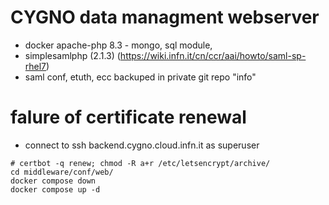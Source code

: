 # CYGNO data managment webserver
- docker apache-php 8.3 - mongo, sql module,
- simplesamlphp (2.1.3) (https://wiki.infn.it/cn/ccr/aai/howto/saml-sp-rhel7)
- saml conf, etuth, ecc backuped in private git repo "info"

# falure of certificate renewal
- connect to ssh backend.cygno.cloud.infn.it as superuser 
``` 
# certbot -q renew; chmod -R a+r /etc/letsencrypt/archive/ 
cd middleware/conf/web/
docker compose down
docker compose up -d
```
